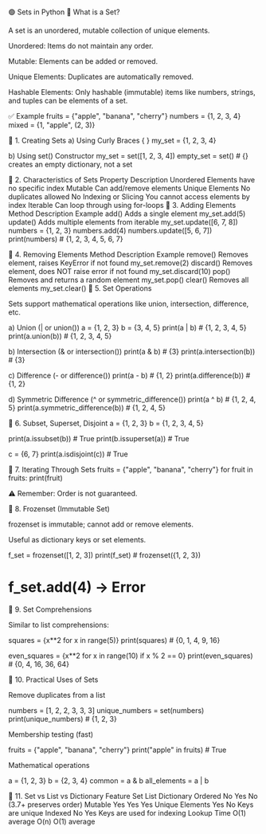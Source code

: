 🟢 Sets in Python
🧠 What is a Set?

A set is an unordered, mutable collection of unique elements.

Unordered: Items do not maintain any order.

Mutable: Elements can be added or removed.

Unique Elements: Duplicates are automatically removed.

Hashable Elements: Only hashable (immutable) items like numbers, strings, and tuples can be elements of a set.

✅ Example
fruits = {"apple", "banana", "cherry"}
numbers = {1, 2, 3, 4}
mixed = {1, "apple", (2, 3)}

🔹 1. Creating Sets
a) Using Curly Braces { }
my_set = {1, 2, 3, 4}

b) Using set() Constructor
my_set = set([1, 2, 3, 4])
empty_set = set()  # {} creates an empty dictionary, not a set

🔹 2. Characteristics of Sets
Property	Description
Unordered	Elements have no specific index
Mutable	Can add/remove elements
Unique Elements	No duplicates allowed
No Indexing or Slicing	You cannot access elements by index
Iterable	Can loop through using for-loops
🔹 3. Adding Elements
Method	Description	Example
add()	Adds a single element	my_set.add(5)
update()	Adds multiple elements from iterable	my_set.update([6, 7, 8])
numbers = {1, 2, 3}
numbers.add(4)
numbers.update([5, 6, 7])
print(numbers)  # {1, 2, 3, 4, 5, 6, 7}

🔹 4. Removing Elements
Method	Description	Example
remove()	Removes element, raises KeyError if not found	my_set.remove(2)
discard()	Removes element, does NOT raise error if not found	my_set.discard(10)
pop()	Removes and returns a random element	my_set.pop()
clear()	Removes all elements	my_set.clear()
🔹 5. Set Operations

Sets support mathematical operations like union, intersection, difference, etc.

a) Union (| or union())
a = {1, 2, 3}
b = {3, 4, 5}
print(a | b)        # {1, 2, 3, 4, 5}
print(a.union(b))   # {1, 2, 3, 4, 5}

b) Intersection (& or intersection())
print(a & b)            # {3}
print(a.intersection(b)) # {3}

c) Difference (- or difference())
print(a - b)          # {1, 2}
print(a.difference(b)) # {1, 2}

d) Symmetric Difference (^ or symmetric_difference())
print(a ^ b)              # {1, 2, 4, 5}
print(a.symmetric_difference(b)) # {1, 2, 4, 5}

🔹 6. Subset, Superset, Disjoint
a = {1, 2, 3}
b = {1, 2, 3, 4, 5}

print(a.issubset(b))   # True
print(b.issuperset(a)) # True

c = {6, 7}
print(a.isdisjoint(c)) # True

🔹 7. Iterating Through Sets
fruits = {"apple", "banana", "cherry"}
for fruit in fruits:
    print(fruit)


⚠️ Remember: Order is not guaranteed.

🔹 8. Frozenset (Immutable Set)

frozenset is immutable; cannot add or remove elements.

Useful as dictionary keys or set elements.

f_set = frozenset([1, 2, 3])
print(f_set)  # frozenset({1, 2, 3})
# f_set.add(4) → Error

🔹 9. Set Comprehensions

Similar to list comprehensions:

squares = {x**2 for x in range(5)}
print(squares)  # {0, 1, 4, 9, 16}

even_squares = {x**2 for x in range(10) if x % 2 == 0}
print(even_squares)  # {0, 4, 16, 36, 64}

🔹 10. Practical Uses of Sets

Remove duplicates from a list

numbers = [1, 2, 2, 3, 3, 3]
unique_numbers = set(numbers)
print(unique_numbers)  # {1, 2, 3}


Membership testing (fast)

fruits = {"apple", "banana", "cherry"}
print("apple" in fruits)  # True


Mathematical operations

a = {1, 2, 3}
b = {2, 3, 4}
common = a & b
all_elements = a | b

🔹 11. Set vs List vs Dictionary
Feature	Set	List	Dictionary
Ordered	No	Yes	No (3.7+ preserves order)
Mutable	Yes	Yes	Yes
Unique Elements	Yes	No	Keys are unique
Indexed	No	Yes	Keys are used for indexing
Lookup Time	O(1) average	O(n)	O(1) average